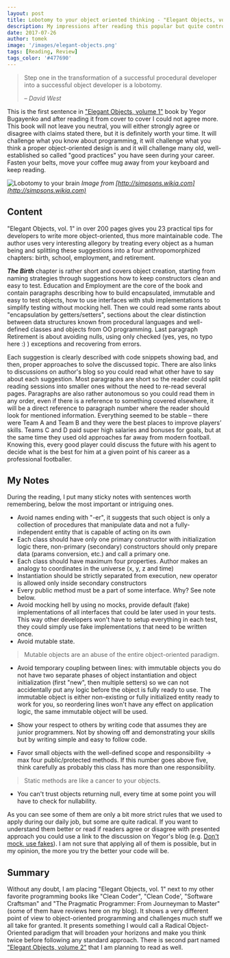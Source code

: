 ```yaml
---
layout: post
title: Lobotomy to your object oriented thinking - "Elegant Objects, volume 1" book review
description: My impressions after reading this popular but quite controversial book about object-oriented programming
date: 2017-07-26
author: tomek
image: '/images/elegant-objects.png'
tags: [Reading, Review]
tags_color: '#477690'
---
```

> Step one in the transformation of a successful procedural developer into a successful object developer is a lobotomy.
>
> <cite>– David West</cite>


This is the first sentence in ["Elegant Objects, volume 1"](https://www.amazon.com/Elegant-Objects-1-Yegor-Bugayenko/dp/1519166915) book by Yegor Bugayenko and after reading it from cover to cover 
I could not agree more. This book will not leave you neutral, you will either strongly agree or disagree 
with claims stated there, but it is definitely worth your time. It will challenge what you know about programming, 
it will challenge what you think a proper object-oriented design is and it will challenge many old, well-established 
so called "good practices" you have seen during your career. Fasten your belts, move your coffee mug away from your 
keyboard and keep reading.

![Lobotomy to your brain]({{site.baseurl}}/images/homer-brain.jpg)
*Image from [http://simpsons.wikia.com](http://simpsons.wikia.com)*

## Content

"Elegant Objects, vol. 1" in over 200 pages gives you 23 practical tips for developers to write more object-oriented, 
thus more maintainable code. The author uses very interesting allegory by treating every object as a human being 
and splitting these suggestions into a four anthropomorphized chapters: birth, school, employment, and retirement.

**_The Birth_** chapter is rather short and covers object creation, starting from naming strategies through suggestions 
how to keep constructors clean and easy to test. Education and Employment are the core of the book and 
contain paragraphs describing how to build encapsulated, immutable and easy to test objects, how to use interfaces 
with stub implementations to simplify testing without mocking hell. Then we could read some rants about 
"encapsulation by getters/setters", sections about the clear distinction between data structures known from 
procedural languages and well-defined classes and objects from OO programming. Last paragraph Retirement is about 
avoiding nulls, using only checked (yes, yes, no typo here :) ) exceptions and recovering from errors.

Each suggestion is clearly described with code snippets showing bad, and then, proper approaches to solve the discussed topic. There are also links to discussions on author's blog so you could read what other have to say about each suggestion. Most paragraphs are short so the reader could split reading sessions into smaller ones without the need to re-read several pages. Paragraphs are also rather autonomous so you could read them in any order, even if there is a reference to something covered elsewhere, it will be a direct reference to paragraph number where the reader should look for mentioned information.
Everything seemed to be stable – there were Team A and Team B and they were the best places to improve players’ skills. 
Teams C and D paid super high salaries and bonuses for goals, but at the same time they used old approaches far away from 
modern football. Knowing this, every good player could discuss the future with his agent to decide what is the best for him 
at a given point of his career as a professional footballer.

## My Notes

During the reading, I put many sticky notes with sentences worth remembering, below the most important or intriguing ones.

* Avoid names ending with "-er", it suggests that such object is only a collection of procedures that manipulate data 
and not a fully-independent entity that is capable of acting on its own
* Each class should have only one primary constructor with initialization logic there, non-primary (secondary) constructors should only prepare data (params conversion, etc.) and call a primary one.
* Each class should have maximum four properties. Author makes an analogy to coordinates in the universe (x, y, z and time)
* Instantiation should be strictly separated from execution, new operator is allowed only inside secondary constructors
* Every public method must be a part of some interface. Why? See note below.
* Avoid mocking hell by using no mocks, provide default (fake) implementations of all interfaces that could be later used in your tests. This way other developers won't have to setup everything in each test, they could simply use fake implementations that need to be written once.
* Avoid mutable state.

> Mutable objects are an abuse of the entire object-oriented paradigm.

* Avoid temporary coupling between lines: with immutable objects you do not have two separate phases of 
object instantiation and object initialization (first "new", then multiple setters) so we can not 
accidentally put any logic before the object is fully ready to use. The immutable object is either 
non-existing or fully initialized entity ready to work for you, so reordering lines won't have any 
effect on application logic, the same immutable object will be used.

* Show your respect to others by writing code that assumes they are junior programmers. Not by showing 
off and demonstrating your skills but by writing simple and easy to follow code.
* Favor small objects with the well-defined scope and responsibility -> max four public/protected 
methods. If this number goes above five, think carefully as probably this class has more than one responsibility.

> Static methods are like a cancer to your objects.

* You can't trust objects returning null, every time at some point you will have to check for nullability.

As you can see some of them are only a bit more strict rules that we used to apply during our daily job, 
but some are quite radical. If you want to understand them better or read if readers agree or disagree 
with presented approach you could use a link to the discussion on Yegor's blog (e.g. [Don't mock, use fakes](https://www.yegor256.com/2014/09/23/built-in-fake-objects.html)). 
I am not sure that applying all of them is possible, but in my opinion, the more you try the better your code will be.

## Summary

Without any doubt, I am placing "Elegant Objects, vol. 1" next to my other favorite programming books like 
"Clean Coder", "Clean Code', "Software Craftsman" and "The Pragmatic Programmer: From Journeyman to Master" 
(some of them have reviews here on my blog). It shows a very different point of view to object-oriented 
programming and challenges much stuff we all take for granted. It presents something I would call a 
Radical Object-Oriented paradigm that will broaden your horizons and make you think twice before 
following any standard approach. There is second part named ["Elegant Objects, volume 2"](https://www.amazon.com/Elegant-Objects-2-Yegor-Bugayenko/dp/1534908307) 
that I am planning to read as well.